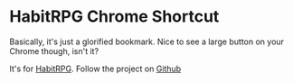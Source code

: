 HabitRPG Chrome Shortcut
========================

Basically, it's just a glorified bookmark. Nice to see a large button on your Chrome though, isn't it?

It's for [HabitRPG](https://habitrpg.com/). Follow the project on [Github](https://github.com/lefnire/habitrp.g)